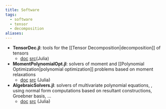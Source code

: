 ```yaml
---
title: Software
tags:
  - software
  - tensor
  - decomposition
aliases:
---
```



- **TensorDec.jl**: tools for the [[Tensor Decomposition|decomposition]] of tensors
	-  [doc](https://AlgebraicGeometricModeling.github.io/TensorDec.jl/) [src](https://github.com/AlgebraicGeometricModeling/TensorDec.jl)(Julia) 
- **MomentPolynomialOpt.jl**: solvers of moment and [[Polynomial Optimization|polynomial optimization]] problems based on moment relaxations
	 -   [doc](https://AlgebraicGeometricModeling.github.io/MomentPolynomialOpt.jl/) [src](https://github.com/AlgebraicGeometricModeling/MomentPolynomialOpt.jl/) (Julia)
 - **AlgebraicSolvers.jl**: solvers of multivariate polynomial equations, , using normal form computations based on resultant constructions, Groebner basis, ...
	 -  [doc](https://AlgebraicGeometricModeling.github.io/AlgebraicSolvers.jl/) [src](https://github.com/AlgebraicGeometricModeling/AlgebraicSolvers.jl) (Julia)